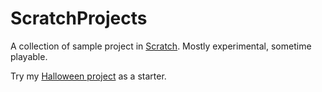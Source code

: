 # ScratchProjects

A collection of sample project in [Scratch](https://scratch.mit.edu/).
Mostly experimental, sometime playable.

Try my [Halloween project](https://github.com/ndrprssnr/ScratchProjects/blob/main/halloween_2015_v2.sb2) as a starter.
